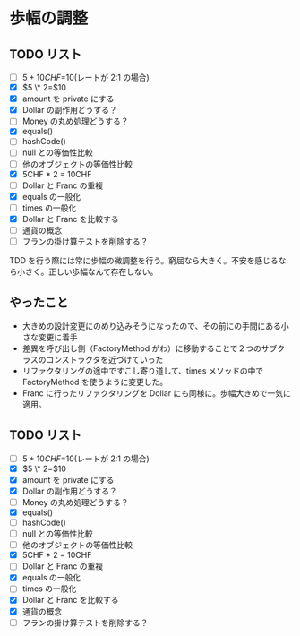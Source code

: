 # 歩幅の調整

## TODO リスト

- [ ] $5+10CHF=$10(レートが 2:1 の場合)
- [x] $5 \* 2=$10
- [x] amount を private にする
- [x] Dollar の副作用どうする？
- [ ] Money の丸め処理どうする？
- [x] equals()
- [ ] hashCode()
- [ ] null との等価性比較
- [ ] 他のオブジェクトの等価性比較
- [x] 5CHF \* 2 = 10CHF
- [ ] Dollar と Franc の重複
- [x] equals の一般化
- [ ] times の一般化
- [x] Dollar と Franc を比較する
- [ ] 通貨の概念
- [ ] フランの掛け算テストを削除する？

TDD を行う際には常に歩幅の微調整を行う。窮屈なら大きく。不安を感じるなら小さく。正しい歩幅なんて存在しない。

## やったこと

- 大きめの設計変更にのめり込みそうになったので、その前にの手間にある小さな変更に着手
- 差異を呼び出し側（FactoryMethod がわ）に移動することで２つのサブクラスのコンストラクタを近づけていった
- リファクタリングの途中ですこし寄り道して、times メソッドの中で FactoryMethod を使うように変更した。
- Franc に行ったリファクタリングを Dollar にも同様に。歩幅大きめで一気に適用。

## TODO リスト

- [ ] $5+10CHF=$10(レートが 2:1 の場合)
- [x] $5 \* 2=$10
- [x] amount を private にする
- [x] Dollar の副作用どうする？
- [ ] Money の丸め処理どうする？
- [x] equals()
- [ ] hashCode()
- [ ] null との等価性比較
- [ ] 他のオブジェクトの等価性比較
- [x] 5CHF \* 2 = 10CHF
- [ ] Dollar と Franc の重複
- [x] equals の一般化
- [ ] times の一般化
- [x] Dollar と Franc を比較する
- [x] 通貨の概念
- [ ] フランの掛け算テストを削除する？
